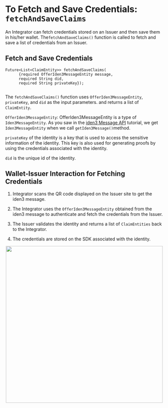 # To Fetch and Save Credentials: `fetchAndSaveClaims`
 
An Integrator can fetch credentials stored on an Issuer and then save them in his/her wallet. The`fetchAndSaveClaims()` function is called to fetch and save a list of credentials from an Issuer.
 
## Fetch and Save Credentials
```
Future<List<ClaimEntity>> fetchAndSaveClaims(
      {required OfferIden3MessageEntity message,
      required String did,
      required String privateKey});
    
```


The `fetchAndSaveClaims()` function uses `OfferIden3MessageEntity`, `privateKey`, and `did` as the input parameters. and returns a list of `ClaimEntity`.

`OfferIden3MessageEntity`: OfferIden3MessageEntity is a type of `Iden3MessageEntity`. As you saw in the [iden3 Message API](/mkdocs/docs/wallet/wallet-sdk/polygonid-sdk/iden3comm/api/iden3-message.md) tutorial, we get `Iden3MessageEntity` when we call `getIden3Message()`method. 
 
`privateKey` of the identity is a key that is used to access the sensitive information of the identity. This key is also used for generating proofs by using the credentials associated with the identity. 

`did` is the unique id of the identity. 


## Wallet-Issuer Interaction for Fetching Credentials
 
 
1. Integrator scans the QR code displayed on the Issuer site to get the iden3 message.
 
2. The Integrator uses the `OfferIden3MessageEntity` obtained from the iden3 message to authenticate and fetch the credentials from the Issuer.
 
3. The Issuer validates the identity and returns a list of `ClaimEntities` back to the Integrator.
 
4. The credentials are stored on the SDK associated with the identity.


 <div align="center">
<img src= "../../../../../../imgs/credential-wallet.png" align="center" width="500"/>
</div>
<br>
 
